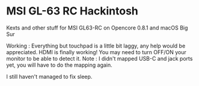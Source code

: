 # MSI GL-63 RC Hackintosh
Kexts and other stuff for MSI GL63-RC on Opencore 0.8.1 and macOS Big Sur

Working : Everything but touchpad is a little bit laggy, any help would be appreciated.
HDMI is finally working! You may need to turn OFF/ON your monitor to be able to detect it.
Note : I didn't mapped USB-C and jack ports yet, you will have to do the mapping again.

I still haven't managed to fix sleep.
